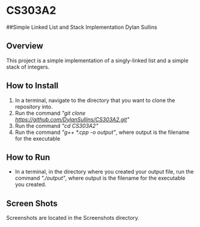 # CS303A2
##Simple Linked List and Stack Implementation
Dylan Sullins

## Overview
This project is a simple implementation of a singly-linked list and a simple stack of integers.

## How to Install
1. In a terminal, navigate to the directory that you want to clone the repository into. 
2. Run the command *"git clone https://github.com/DylanSullins/CS303A2.git"*
3. Run the command *"cd CS303A2"*
4. Run the command *"g++ \*.cpp -o output"*, where output is the filename for the executable

## How to Run
* In a terminal, in the directory where you created your output file, run the command *"./output"*, where output is the filename for the executable you created.

## Screen Shots
Screenshots are located in the Screenshots directory.